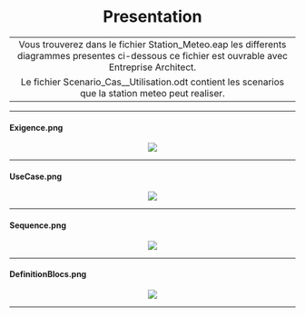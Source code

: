 
<h1 align="center"> Presentation </h1>

<table>
<tr align="center">
<td colspan="2">Vous trouverez dans le fichier Station_Meteo.eap les differents diagrammes presentes ci-dessous	 
ce fichier est ouvrable avec Entreprise Architect.
</td>
<tr align="center">
<td>Le fichier Scenario_Cas__Utilisation.odt contient les scenarios que la station meteo peut realiser. 
</td>
</tr>
</table>

---

<h4> Exigence.png </h4>
<p  align="center">
  <img align="center" src ="https://zupimages.net/up/18/17/078u.png" />
</p>

---

<h4> UseCase.png </h4>
<p  align="center">
  <img align="center" src ="https://zupimages.net/up/18/17/kinz.png" />
</p>

---

<h4> Sequence.png </h4>
<p  align="center">
  <img align="center" src ="https://zupimages.net/up/18/17/3las.png" />
</p>

---

<h4> DefinitionBlocs.png </h4>
<p  align="center">
  <img align="center" src ="https://zupimages.net/up/18/17/z3x1.png" />
</p>

---